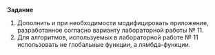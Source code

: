 **Задание**
1. Дополнить и при необходимости модифицировать приложение,
разработанное согласно варианту лабораторной работы № 11.
2. Для алгоритмов, используемых в лабораторной работе № 11 использовать не глобальные функции, а лямбда-функции.